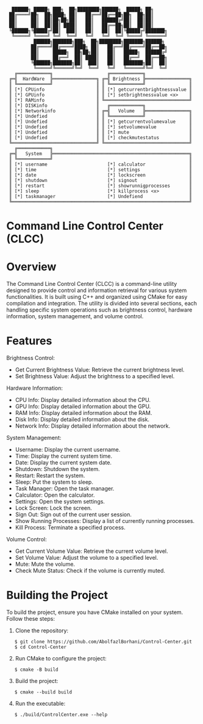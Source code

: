 ```
  ██████╗ █████╗ ███╗  ██╗████████╗██████╗  █████╗ ██╗
 ██╔════╝██╗  ██╗████╗ ██║   ██╔══╝██╔══██╗██╗  ██╗██║
 ██║     ██║  ██║██╗██╗██║   ██║   ██████╔╝██║  ██║██║
 ██║     ██║  ██║██║ ████║   ██║   ██╔══██╗██║  ██║██║
 ╚██████╗╚█████╔╝██║  ███║   ██║   ██║  ██║╚█████╔╝███████╗
  ╚═════╝ ╚════╝ ╚═╝  ╚══╝   ╚═╝   ╚═╝  ╚═╝ ╚════╝ ╚══════╝
          ██████╗███████╗███╗  ██╗████████╗███████╗██████╗
         ██╔════╝██╔════╝████╗ ██║   ██╔══╝██╔════╝██╔══██╗
         ██║     █████╗  ██╗██╗██║   ██║   █████╗  ██████╔╝
         ██║     ██╔══╝  ██║ ████║   ██║   ██╔══╝  ██╔══██╗
         ╚██████╗███████╗██║  ███║   ██║   ███████╗██║  ██║
          ╚═════╝╚══════╝╚═╝  ╚══╝   ╚═╝   ╚══════╝╚═╝  ╚═╝
   ╔════════════╗                    ╔════════════╗
 ╔═╣  HardWare  ╠════════════════╗ ╔═╣ Brightness ╠════════════════╗
 ║ ╚════════════╝                ║ ║ ╚════════════╝                ║
 ║ [*] CPUinfo                   ║ ║ [*] getcurrentbrightnessvalue ║
 ║ [*] GPUinfo                   ║ ║ [*] setbrightnessvalue <x>    ║
 ║ [*] RAMinfo                   ║ ╚═══════════════════════════════╝
 ║ [*] DISKinfo                  ║   ╔════════════╗
 ║ [*] Networkinfo               ║ ╔═╣   Volume   ╠════════════════╗
 ║ [*] Undefied                  ║ ║ ╚════════════╝                ║
 ║ [*] Undefied                  ║ ║ [*] getcurrentvolumevalue     ║
 ║ [*] Undefied                  ║ ║ [*] setvolumevalue            ║
 ║ [*] Undefied                  ║ ║ [*] mute                      ║
 ║ [*] Undefied                  ║ ║ [*] checkmutestatus           ║
 ╚═══════════════════════════════╝ ╚═══════════════════════════════╝
   ╔════════════╗
 ╔═╣   System   ╠══════════════════════════════════════════════════╗
 ║ ╚════════════╝                                                  ║
 ║ [*] username                      [*] calculator                ║
 ║ [*] time                          [*] settings                  ║
 ║ [*] date                          [*] lockscreen                ║
 ║ [*] shutdown                      [*] signout                   ║
 ║ [*] restart                       [*] showrunnigprocesses       ║
 ║ [*] sleep                         [*] killprocess <x>           ║
 ║ [*] taskmanager                   [*] Undefiend                 ║
 ╚═════════════════════════════════════════════════════════════════╝
```

Command Line Control Center (CLCC)
==================================

Overview
================
The Command Line Control Center (CLCC) is a command-line utility designed to provide control and information retrieval for various system functionalities. It is built using C++ and organized using CMake for easy compilation and integration. The utility is divided into several sections, each handling specific system operations such as brightness control, hardware information, system management, and volume control.

Features
================
Brightness Control:
- Get Current Brightness Value: Retrieve the current brightness level.
- Set Brightness Value: Adjust the brightness to a specified level.

Hardware Information:
- CPU Info: Display detailed information about the CPU.
- GPU Info: Display detailed information about the GPU.
- RAM Info: Display detailed information about the RAM.
- Disk Info: Display detailed information about the disk.
- Network Info: Display detailed information about the network.

System Management:
- Username: Display the current username.
- Time: Display the current system time.
- Date: Display the current system date.
- Shutdown: Shutdown the system.
- Restart: Restart the system.
- Sleep: Put the system to sleep.
- Task Manager: Open the task manager.
- Calculator: Open the calculator.
- Settings: Open the system settings.
- Lock Screen: Lock the screen.
- Sign Out: Sign out of the current user session.
- Show Running Processes: Display a list of currently running processes.
- Kill Process: Terminate a specified process.

Volume Control:
- Get Current Volume Value: Retrieve the current volume level.
- Set Volume Value: Adjust the volume to a specified level.
- Mute: Mute the volume.
- Check Mute Status: Check if the volume is currently muted.

Building the Project
====================
To build the project, ensure you have CMake installed on your system. Follow these steps:

1. Clone the repository:
```
   $ git clone https://github.com/AbolfazlBorhani/Control-Center.git
   $ cd Control-Center
```
2. Run CMake to configure the project:
```
   $ cmake -B build
```
3. Build the project:
```
   $ cmake --build build
```
4. Run the executable:
```
   $ ./build/ControlCenter.exe --help
```
